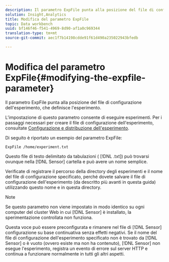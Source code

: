 ```yaml
---
description: Il parametro ExpFile punta alla posizione del file di configurazione dell'esperimento, che definisce l'esperimento.
solution: Insight,Analytics
title: Modifica del parametro ExpFile
topic: Data workbench
uuid: bf146f46-f541-4969-8d90-af1a0c969344
translation-type: tm+mt
source-git-commit: aec1f7b14198cdde91f61d490a235022943bfedb

---
```



# Modifica del parametro ExpFile{#modifying-the-expfile-parameter}

Il parametro ExpFile punta alla posizione del file di configurazione dell&#39;esperimento, che definisce l&#39;esperimento.

L’impostazione di questo parametro consente di eseguire esperimenti. Per i passaggi necessari per creare il file di configurazione dell&#39;esperimento, consultate [Configurazione e distribuzione dell&#39;esperimento](../../../home/c-undst-ctrld-exp/t-crt-ctrld-exp/c-cnfg-dply-exp.md#concept-50f1de0242904698937bb72b3ea1b429).

Di seguito è riportato un esempio del parametro ExpFile:

```
ExpFile /home/experiment.txt
```

Questo file di testo delimitato da tabulazioni ( [!DNL .txt]) può trovarsi ovunque nella [!DNL Sensor] cartella e può avere un nome semplice.

Verificate di registrare il percorso della directory degli esperimenti e il nome del file di configurazione specificato, perché dovete salvare il file di configurazione dell&#39;esperimento (da descritto più avanti in questa guida) utilizzando questo nome e in questa directory.

>[!NOTE]
>
>Se questo parametro non viene impostato in modo identico su ogni computer del cluster Web in cui [!DNL Sensor] è installato, la sperimentazione controllata non funziona.

Questa voce può essere preconfigurata e rimanere nel file di [!DNL Sensor] configurazione su base continuativa senza effetti negativi. Se il nome del file di configurazione dell&#39;esperimento specificato non è trovato da [!DNL Sensor] o è vuoto (ovvero esiste ma non ha contenuto), [!DNL Sensor] non esegue l&#39;esperimento, registra un evento di errore sul server HTTP e continua a funzionare normalmente in tutti gli altri aspetti.
